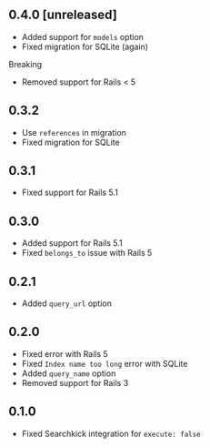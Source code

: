 ## 0.4.0 [unreleased]

- Added support for `models` option
- Fixed migration for SQLite (again)

Breaking

- Removed support for Rails < 5

## 0.3.2

- Use `references` in migration
- Fixed migration for SQLite

## 0.3.1

- Fixed support for Rails 5.1

## 0.3.0

- Added support for Rails 5.1
- Fixed `belongs_to` issue with Rails 5

## 0.2.1

- Added `query_url` option

## 0.2.0

- Fixed error with Rails 5
- Fixed `Index name too long` error with SQLite
- Added `query_name` option
- Removed support for Rails 3

## 0.1.0

- Fixed Searchkick integration for `execute: false`
